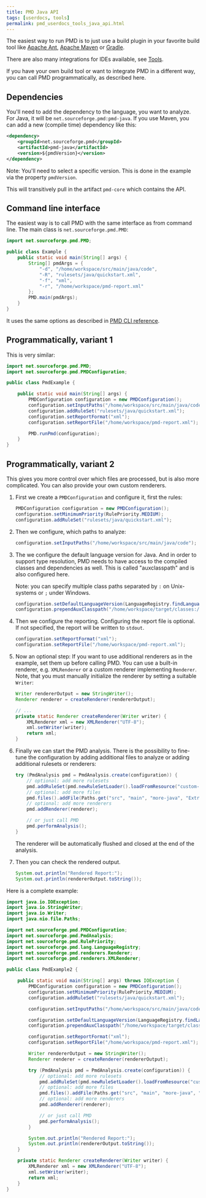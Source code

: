 ```yaml
---
title: PMD Java API
tags: [userdocs, tools]
permalink: pmd_userdocs_tools_java_api.html
---
```


The easiest way to run PMD is to just use a build plugin in your favorite build tool
like [Apache Ant](pmd_userdocs_tools_ant.html), [Apache Maven](pmd_userdocs_tools_maven.html) or
[Gradle](pmd_userdocs_tools_gradle.html).

There are also many integrations for IDEs available, see [Tools](pmd_userdocs_tools.html).

If you have your own build tool or want to integrate PMD in a different way, you can call PMD programmatically,
as described here.

## Dependencies

You'll need to add the dependency to the language, you want to analyze. For Java, it will be
`net.sourceforge.pmd:pmd-java`. If you use Maven, you can add a new (compile time) dependency like this:

``` xml
<dependency>
    <groupId>net.sourceforge.pmd</groupId>
    <artifactId>pmd-java</artifactId>
    <version>${pmdVersion}</version>
</dependency>
```

Note: You'll need to select a specific version. This is done in the example via the property `pmdVersion`.

This will transitively pull in the artifact `pmd-core` which contains the API.

## Command line interface

The easiest way is to call PMD with the same interface as from command line. The main class is
`net.sourceforge.pmd.PMD`:

``` java
import net.sourceforge.pmd.PMD;

public class Example {
    public static void main(String[] args) {
        String[] pmdArgs = {
            "-d", "/home/workspace/src/main/java/code",
            "-R", "rulesets/java/quickstart.xml",
            "-f", "xml",
            "-r", "/home/workspace/pmd-report.xml"
        };
        PMD.main(pmdArgs);
    }
}
```

It uses the same options as described in [PMD CLI reference](pmd_userdocs_cli_reference.html).

## Programmatically, variant 1

This is very similar:

``` java
import net.sourceforge.pmd.PMD;
import net.sourceforge.pmd.PMDConfiguration;

public class PmdExample {

    public static void main(String[] args) {
        PMDConfiguration configuration = new PMDConfiguration();
        configuration.setInputPaths("/home/workspace/src/main/java/code");
        configuration.addRuleSet("rulesets/java/quickstart.xml");
        configuration.setReportFormat("xml");
        configuration.setReportFile("/home/workspace/pmd-report.xml");

        PMD.runPmd(configuration);
    }
}
```

## Programmatically, variant 2

This gives you more control over which files are processed, but is also more complicated.
You can also provide your own custom renderers.

1.  First we create a `PMDConfiguration` and configure it, first the rules:
    
    ```java
    PMDConfiguration configuration = new PMDConfiguration();
    configuration.setMinimumPriority(RulePriority.MEDIUM);
    configuration.addRuleSet("rulesets/java/quickstart.xml");
    ```
    
2.  Then we configure, which paths to analyze:
    
    ```java
    configuration.setInputPaths("/home/workspace/src/main/java/code");
    ```
    
3.  The we configure the default language version for Java. And in order to support type resolution,
    PMD needs to have access to the compiled classes and dependencies as well. This is called
    "auxclasspath" and is also configured here.

    Note: you can specify multiple class paths separated by `:` on Unix-systems or `;` under Windows.
    
    ```java
    configuration.setDefaultLanguageVersion(LanguageRegistry.findLanguageByTerseName("java").getVersion("11"));
    configuration.prependAuxClasspath("/home/workspace/target/classes:/home/.m2/repository/my/dependency.jar");
    ```
    
4.  Then we configure the reporting. Configuring the report file is optional. If not specified, the report
    will be written to `stdout`.
    
    ```java
    configuration.setReportFormat("xml");
    configuration.setReportFile("/home/workspace/pmd-report.xml");
    ```
    
5.  Now an optional step: If you want to use additional renderers as in the example, set them up before
    calling PMD. You can use a built-in renderer, e.g. `XMLRenderer` or a custom renderer implementing
    `Renderer`. Note, that you must manually initialize the renderer by setting a suitable `Writer`:
    
    ```java
    Writer rendererOutput = new StringWriter();
    Renderer renderer = createRenderer(rendererOutput);

    // ...
    private static Renderer createRenderer(Writer writer) {
        XMLRenderer xml = new XMLRenderer("UTF-8");
        xml.setWriter(writer);
        return xml;
    }
    ```

6.  Finally we can start the PMD analysis. There is the possibility to fine-tune the configuration
    by adding additional files to analyze or adding additional rulesets or renderers:
    
    ```java
    try (PmdAnalysis pmd = PmdAnalysis.create(configuration)) {
        // optional: add more rulesets
        pmd.addRuleSet(pmd.newRuleSetLoader().loadFromResource("custom-ruleset.xml"));
        // optional: add more files
        pmd.files().addFile(Paths.get("src", "main", "more-java", "ExtraSource.java"));
        // optional: add more renderers
        pmd.addRenderer(renderer);

        // or just call PMD
        pmd.performAnalysis();
    }
    ```
    
    The renderer will be automatically flushed and closed at the end of the analysis.

7.  Then you can check the rendered output.
    
    ``` java
    System.out.println("Rendered Report:");
    System.out.println(rendererOutput.toString());
    ```

Here is a complete example:

``` java
import java.io.IOException;
import java.io.StringWriter;
import java.io.Writer;
import java.nio.file.Paths;

import net.sourceforge.pmd.PMDConfiguration;
import net.sourceforge.pmd.PmdAnalysis;
import net.sourceforge.pmd.RulePriority;
import net.sourceforge.pmd.lang.LanguageRegistry;
import net.sourceforge.pmd.renderers.Renderer;
import net.sourceforge.pmd.renderers.XMLRenderer;

public class PmdExample2 {

    public static void main(String[] args) throws IOException {
        PMDConfiguration configuration = new PMDConfiguration();
        configuration.setMinimumPriority(RulePriority.MEDIUM);
        configuration.addRuleSet("rulesets/java/quickstart.xml");

        configuration.setInputPaths("/home/workspace/src/main/java/code");

        configuration.setDefaultLanguageVersion(LanguageRegistry.findLanguageByTerseName("java").getVersion("11"));
        configuration.prependAuxClasspath("/home/workspace/target/classes");

        configuration.setReportFormat("xml");
        configuration.setReportFile("/home/workspace/pmd-report.xml");

        Writer rendererOutput = new StringWriter();
        Renderer renderer = createRenderer(rendererOutput);

        try (PmdAnalysis pmd = PmdAnalysis.create(configuration)) {
            // optional: add more rulesets
            pmd.addRuleSet(pmd.newRuleSetLoader().loadFromResource("custom-ruleset.xml"));
            // optional: add more files
            pmd.files().addFile(Paths.get("src", "main", "more-java", "ExtraSource.java"));
            // optional: add more renderers
            pmd.addRenderer(renderer);

            // or just call PMD
            pmd.performAnalysis();
        }

        System.out.println("Rendered Report:");
        System.out.println(rendererOutput.toString());
    }

    private static Renderer createRenderer(Writer writer) {
        XMLRenderer xml = new XMLRenderer("UTF-8");
        xml.setWriter(writer);
        return xml;
    }
}
```


